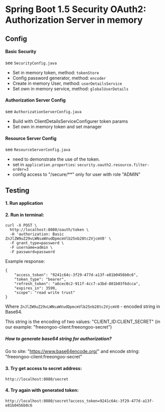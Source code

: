 # Spring Boot 1.5 Security OAuth2: Authorization Server in memory

## Config

#### Basic Security

see `SecurityConfig.java`

* Set in memory token, method: `tokenStore`
* Config password generator, method: `encoder`
* Create in memory User, method: `userDetailsService`
* Set own in memory service, method: `globalUserDetails`

#### Authorization Server Config

see `AuthorizationServerConfig.java`

* Build with ClientDetailsServiceConfigurer token params
* Set own in memory token and set manager

#### Resource Server Config

see `ResourceServerConfig.java`

* need to demonstrate the use of the token. 
* set in `application.properties`: `security.oauth2.resource.filter-order=3`
* config access to "/secure/**" only for user with role "ADMIN"

## Testing

#### 1. Run application 
#### 2. Run in terminal:

```
curl -X POST \
  http://localhost:8080/oauth/token \
  -H 'authorization: Basic ZnJlZW9uZ29vLWNsaWVudDpmcmVlb25nb28tc2VjcmV0' \
  -F grant_type=password \
  -F username=admin \
  -F password=password
```

Example response:

```
{
    "access_token": "9241c64c-3f29-477d-a13f-e81b0456b0c6",
    "token_type": "bearer",
    "refresh_token": "a6cec0c2-911f-4cc7-a3bd-801b03f6dcca",
    "expires_in": 3599,
    "scope": "read write trust"
}
```

Where `ZnJlZW9uZ29vLWNsaWVudDpmcmVlb25nb28tc2VjcmV0` - encoded string in Base64.

This string is the encoding of two values: "CLIENT_ID:CLIENT_SECRET" (in our example: "freeongoo-client:freeongoo-secret")

##### How to generate base64 string for authorization? 
Go to site: "https://www.base64encode.org/" and encode string: "freeongoo-client:freeongoo-secret"

#### 3. Try get access to secret address: 
`http://localhost:8080/secret`

#### 4. Try again with generated token: 
`http://localhost:8080/secret?access_token=9241c64c-3f29-477d-a13f-e81b0456b0c6`